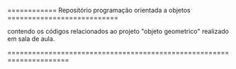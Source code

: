 ============ Repositório programação orientada a objetos ===========================

contendo os códigos relacionados ao projeto "objeto geometrico" realizado em sala de aula.

=====================================================================
